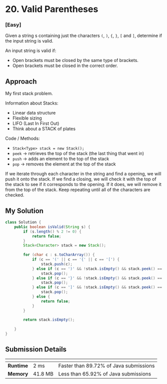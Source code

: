 # 20. Valid Parentheses 

### [**Easy**]

Given a string s containing just the characters `(`, `)`, `{`, `}`, `[` and `]`, 
determine if the input string is valid.

An input string is valid if:

- Open brackets must be closed by the same type of brackets.
- Open brackets must be closed in the correct order.

## Approach

My first stack problem. 

Information about Stacks: 
- Linear data structure 
- Flexible sizing 
- LIFO (Last In First Out)
- Think about a STACK of plates 

Code / Methods: 
- `Stack<Type> stack = new Stack();`
- `peek` -> retrieves the top of the stack (the last thing that went in)
- `push` -> adds an element to the top of the stack 
- `pop` -> removes the element at the top of the stack 


If we iterate through each character in the string and find a opening, we will push it onto the
stack. If we find a closing, we will check it with the top of the stack to see if it corresponds to the 
opening. If it does, we will remove it from the top of the stack. Keep repeating until all of the 
characters are checked. 

## My Solution

````java
class Solution {
    public boolean isValid(String s) {
        if (s.length() % 2 != 0) {
            return false; 
        }
        Stack<Character> stack = new Stack(); 
        
        for (char c : s.toCharArray()) {
            if (c == '(' || c == '{' || c == '[') {
                stack.push(c); 
            } else if (c == ')' && !stack.isEmpty() && stack.peek() == '(') {
                stack.pop(); 
            } else if (c == '}' && !stack.isEmpty() && stack.peek() == '{') {
                stack.pop(); 
            } else if (c == ']' && !stack.isEmpty() && stack.peek() == '[') {
                stack.pop(); 
            } else {
                return false; 
            }
        }
        
        return stack.isEmpty(); 
            
    }
}
````

## Submission Details

| <!-- -->    | <!-- --> | <!-- -->                               |
|-------------|----------|----------------------------------------|
| **Runtime** | 2 ms     | Faster than 89.72% of Java submissions | 
| **Memory**  | 41.8 MB  | Less than 65.92% of Java submissions   |









